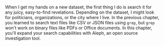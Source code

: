 When I get my hands on a new dataset, the first thing I do is search it
for any juicy, easy-to-find revelations. Depending on the dataset, I
might look for politicians, organizations, or the city where I live. In
the previous chapter, you learned to search text files like CSV or JSON
files using `grep`, but
`grep` won't work on binary
files like PDFs or Office documents. In this chapter, you'll expand your
search capabilities with Aleph, an open source investigation tool.